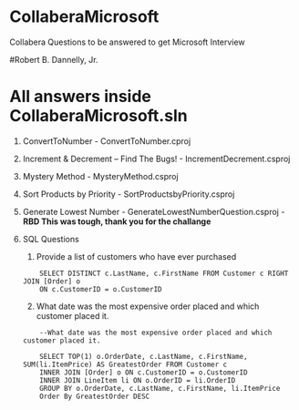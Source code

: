 # CollaberaMicrosoft
Collabera Questions to be answered to get Microsoft Interview

#Robert B. Dannelly, Jr.

# All answers inside CollaberaMicrosoft.sln


1. ConvertToNumber - ConvertToNumber.cproj
2. Increment & Decrement – Find The Bugs! - IncrementDecrement.csproj
3. Mystery Method - MysteryMethod.csproj
4. Sort Products by Priority - SortProductsbyPriority.csproj
5. Generate Lowest Number - GenerateLowestNumberQuestion.csproj - **RBD This was tough, thank you for the challange**
6. SQL Questions

    1. Provide a list of customers who have ever purchased
    ```
        SELECT DISTINCT c.LastName, c.FirstName FROM Customer c RIGHT JOIN [Order] o 
        ON c.CustomerID = o.CustomerID
    ```
    2. What date was the most expensive order placed and which customer placed it.
    ```
        --What date was the most expensive order placed and which customer placed it.

        SELECT TOP(1) o.OrderDate, c.LastName, c.FirstName, SUM(li.ItemPrice) AS GreatestOrder FROM Customer c 
        INNER JOIN [Order] o ON c.CustomerID = o.CustomerID
        INNER JOIN LineItem li ON o.OrderID = li.OrderID
        GROUP BY o.OrderDate, c.LastName, c.FirstName, li.ItemPrice
        Order By GreatestOrder DESC
    ```

       


